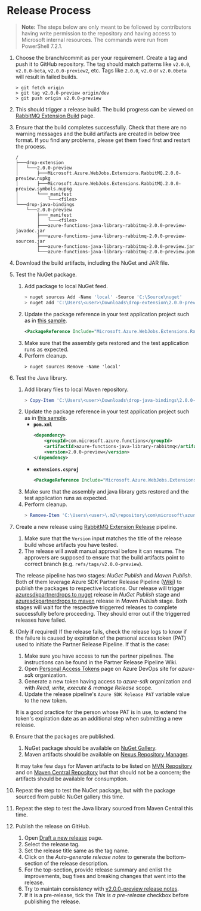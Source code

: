 # Release Process

> **Note:** The steps below are only meant to be followed by contributors having write permission to the repository and having access to Microsoft internal resources. The commands were run from PowerShell 7.2.1.

1. Choose the branch/commit as per your requirement. Create a tag and push it to GitHub repository. The tag should match patterns like `v2.0.0`, `v2.0.0-beta`, `v2.0.0-preview2`, etc. Tags like `2.0.0`, `v2.0` or `v2.0.0beta` will result in failed builds.

    ```console
    > git fetch origin
    > git tag v2.0.0-preview origin/dev
    > git push origin v2.0.0-preview
    ```

2. This should trigger a release build. The build progress can be viewed on [RabbitMQ Extension Build](https://dev.azure.com/azfunc/Azure%20Functions/_build?definitionId=48) page.

3. Ensure that the build completes successfully. Check that there are no warning messages and the build artifacts are created in below tree format. If you find any problems, please get them fixed first and restart the process.

    ```text
    /
    ├───drop-extension
    │   └───2.0.0-preview
    │       ├───Microsoft.Azure.WebJobs.Extensions.RabbitMQ.2.0.0-preview.nupkg
    │       ├───Microsoft.Azure.WebJobs.Extensions.RabbitMQ.2.0.0-preview.symbols.nupkg
    │       └───_manifest
    │           └───<files>
    └───drop-java-bindings
        └───2.0.0-preview
            ├───_manifest
            │   └───<files>
            ├───azure-functions-java-library-rabbitmq-2.0.0-preview-javadoc.jar
            ├───azure-functions-java-library-rabbitmq-2.0.0-preview-sources.jar
            ├───azure-functions-java-library-rabbitmq-2.0.0-preview.jar
            └───azure-functions-java-library-rabbitmq-2.0.0-preview.pom
    ```

4. Download the build artifacts, including the NuGet and JAR file.

5. Test the NuGet package.
    1. Add package to local NuGet feed.
        ```ps1
        > nuget sources Add -Name 'local' -Source 'C:\Source\nuget'
        > nuget add 'C:\Users\<user>\Downloads\drop-extension\2.0.0-preview\Microsoft.Azure.WebJobs.Extensions.RabbitMQ.2.0.0-preview.nupkg' -Source 'C:\Source\nuget'
        ```
    2. Update the package reference in your test application project such as in [this sample](https://github.com/JatinSanghvi/rabbitmq-functionapp).
        ```xml
        <PackageReference Include="Microsoft.Azure.WebJobs.Extensions.RabbitMQ" Version="2.0.0-preview" />
        ```
    3. Make sure that the assembly gets restored and the test application runs as expected.
    4. Perform cleanup.
        ```console
        > nuget sources Remove -Name 'local'
        ```
6. Test the Java library.
    1. Add library files to local Maven repository.
        ```ps1
        > Copy-Item 'C:\Users\<user>\Downloads\drop-java-bindings\2.0.0-preview' 'C:\Users\<user>\.m2\repository\com\microsoft\azure\functions\azure-functions-java-library-rabbitmq\' -Recurse
        ```
    2. Update the package reference in your test application project such as in [this sample](https://github.com/JatinSanghvi/rabbitmq-java-functionapp).
        - **`pom.xml`**
            ```xml
            <dependency>
                <groupId>com.microsoft.azure.functions</groupId>
                <artifactId>azure-functions-java-library-rabbitmq</artifactId>
                <version>2.0.0-preview</version>
            </dependency>
            ```
        - **`extensions.csproj`**
            ```xml
            <PackageReference Include="Microsoft.Azure.WebJobs.Extensions.RabbitMQ" Version="2.0.0-preview" />
            ```
    3. Make sure that the assembly and java library gets restored and the test application runs as expected.
    4. Perform cleanup.
        ```ps1
        > Remove-Item 'C:\Users\<user>\.m2\repository\com\microsoft\azure\functions\azure-functions-java-library-rabbitmq\2.0.0-preview' -Recurse
        ```

7. Create a new release using [RabbitMQ Extension Release](https://dev.azure.com/azfunc/Azure%20Functions/_release?definitionId=63) pipeline.
    1. Make sure that the `Version` input matches the title of the release build whose artifacts you have tested.
    2. The release will await manual approval before it can resume. The approvers are supposed to ensure that the build artifacts point to correct branch (e.g. `refs/tags/v2.0.0-preview`).

    The release pipeline has two stages: *NuGet Publish* and *Maven Publish*. Both of them leverage Azure SDK Partner Release Pipeline ([Wiki](https://dev.azure.com/azure-sdk/internal/_wiki/wikis/internal.wiki/1/Partner-Release-Pipeline)) to publish the packages to respective locations. Our release will trigger [azuresdkpartnerdrops to nuget](https://dev.azure.com/azure-sdk/internal/_release?definitionId=3) release in *NuGet Publish* stage and [azuresdkpartnerdrops to maven](https://dev.azure.com/azure-sdk/internal/_release?definitionId=6) release in *Maven Publish* stage. Both stages will wait for the respective triggerred releases to complete successfully before proceeding. They should error out if the triggerred releases have failed.

8. (Only if required) If the release fails, check the release logs to know if the failure is caused by expiration of the personal access token (PAT) used to initiate the Partner Release Pipeline. If that is the case:
    1. Make sure you have access to run the partner pipelines. The instructions can be found in the Partner Release Pipeline Wiki.
    2. Open [Personal Access Tokens](https://dev.azure.com/azure-sdk/_usersSettings/tokens) page on Azure DevOps site for *azure-sdk* organization.
    3. Generate a new token having access to *azure-sdk* organization and with *Read, write, execute & manage Release* scope.
    4. Update the release pipeline's `Azure SDK Release PAT` variable value to the new token.

    It is a good practice for the person whose PAT is in use, to extend the token's expiration date as an additional step when submitting a new release.

9.  Ensure that the packages are published.
    1. NuGet package should be available on [NuGet Gallery](https://www.nuget.org/packages/Microsoft.Azure.WebJobs.Extensions.RabbitMQ).
    2. Maven artifacts should be available on [Nexus Repository Manager](https://oss.sonatype.org/#nexus-search;quick~azure-functions-java-library-rabbitmq).

    It may take few days for Maven artifacts to be listed on [MVN Repository](https://mvnrepository.com/artifact/com.microsoft.azure.functions/azure-functions-java-library-rabbitmq) and on [Maven Central Repository](https://search.maven.org/artifact/com.microsoft.azure.functions/azure-functions-java-library-rabbitmq) but that should not be a concern; the artifacts should be available for consumption.

10. Repeat the step to test the NuGet package, but with the package sourced from public NuGet gallery this time.
11. Repeat the step to test the Java library sourced from Maven Central this time.

12. Publish the release on GitHub.
    1. Open [Draft a new release](https://github.com/Azure/azure-functions-rabbitmq-extension/releases/new) page.
    2. Select the release tag.
    3. Set the release title same as the tag name.
    4. Click on the *Auto-generate release notes* to generate the bottom-section of the release description.
    5. For the top-section, provide release summary and enlist the improvements, bug fixes and breaking changes that went into the release.
    6. Try to maintain consistency with [v2.0.0-preview release notes](https://github.com/Azure/azure-functions-rabbitmq-extension/releases/tag/v2.0.0-preview).
    7. If it is a pre-release, tick the *This is a pre-release* checkbox before publishing the release.
